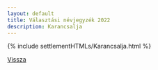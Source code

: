 ```yaml
---
layout: default
title: Választási névjegyzék 2022
description: Karancsalja
---
```


{% include settlementHTMLs/Karancsalja.html %}

[Vissza](../)
